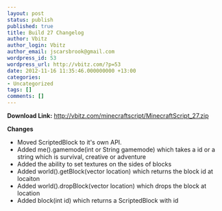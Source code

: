 ```yaml
---
layout: post
status: publish
published: true
title: Build 27 Changelog
author: Vbitz
author_login: Vbitz
author_email: jscarsbrook@gmail.com
wordpress_id: 53
wordpress_url: http://vbitz.com/?p=53
date: 2012-11-16 11:35:46.000000000 +13:00
categories:
- Uncategorized
tags: []
comments: []
---
```

<strong>Download Link:</strong> <a title="http://vbitz.com/minecraftscript/MinecraftScript_27.zip" href="http://vbitz.com/minecraftscript/MinecraftScript_27.zip" target="_blank">http://vbitz.com/minecraftscript/MinecraftScript_27.zip</a>

<strong>Changes</strong>
<ul>
	<li>Moved ScriptedBlock to it's own API.</li>
	<li>Added me().gamemode(int or String gamemode) which takes a id or a string which is survival, creative or adventure</li>
	<li>Added the ability to set textures on the sides of blocks</li>
	<li>Added world().getBlock(vector location) which returns the block id at locaiton</li>
	<li>Added world().dropBlock(vector location) which drops the block at location</li>
	<li>Added block(int id) which returns a ScriptedBlock with id</li>
</ul>
